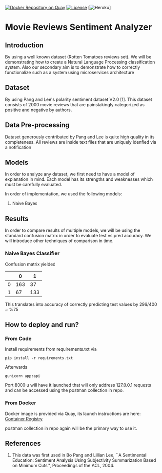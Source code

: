 [![Docker Repository on Quay](https://quay.io/repository/wehouse/movie-reviews-sentiment-analyzer/status "Docker Repository on Quay")](https://quay.io/repository/wehouse/movie-reviews-sentiment-analyzer)
[![License](https://img.shields.io/badge/License-Apache%202.0-blue.svg)](https://opensource.org/licenses/Apache-2.0)
[![Heroku](http://heroku-badge.herokuapp.com/?app=wehouse-sentiment-analyzer&root=naive_bayes)]



# Movie Reviews Sentiment Analyzer

## Introduction
By using a well known dataset (Rotten Tomatoes reviews set). We will be demonstrating how to create a Natural Language Processing
classification system. Also our secondary aim is to demonstrate how to correctly functionalize such as a system using
microservices architecture

## Dataset
By using Pang and Lee's polarity sentiment dataset V2.0 [1]. This dataset consists of 2000 movie reviews that are painstakingly
categorized as positive and negative by authors. 

## Data Pre-processing
Dataset generously contributed by Pang and Lee is quite high quality in its completeness. All reviews are inside text files
that are uniquely idenfied via a notification

## Models
In order to analyze any dataset, we first need to have a model of explanation in mind. Each model has its strengths and
weaknesses which must be carefully evaluated.

In order of implementation, we used the following models:
1. Naive Bayes

## Results
In order to compare results of multiple models, we will be using the standard confusion matrix in order to evaluate test vs pred
accuracy. We will introduce other techniques of comparison in time.

### Naive Bayes Classifier
Confusion matrix yielded

|   	| 0  	| 1  	|
|---	|---	|---	|
| 0  	| 163  	| 37  	|
| 1  	| 67  	| 133  	|

This translates into accuracy of correctly predicting test values by 296/400 ~ %75


## How to deploy and run?
### From Code
Install requirements from requirements.txt via 
```
pip install -r requirements.txt
```
Afterwards
```
gunicorn app:api
```
Port 8000 u will have it launched that will only address 127.0.0.1 requests and can be accessed using the postman collection in repo.

### From Docker
Docker image is provided via Quay, its launch instructions are here:
[Container Registry](https://quay.io/repository/wehouse/movie-reviews-sentiment-analyzer?tab=settings)

postman collection in repo again will be the primary way to use it.

## References
1. This data was first used in Bo Pang and Lillian Lee,
``A Sentimental Education: Sentiment Analysis Using Subjectivity Summarization 
Based on Minimum Cuts'',  Proceedings of the ACL, 2004.
